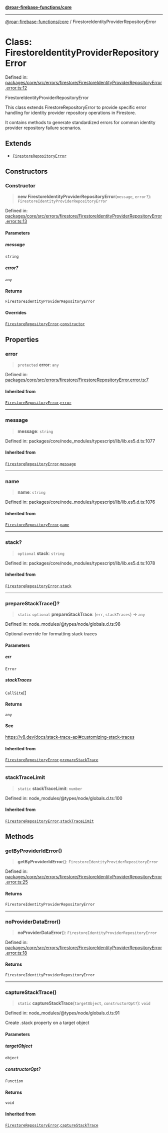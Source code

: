 [**@roar-firebase-functions/core**](../README.md)

***

[@roar-firebase-functions/core](../README.md) / FirestoreIdentityProviderRepositoryError

# Class: FirestoreIdentityProviderRepositoryError

Defined in: [packages/core/src/errors/firestore/FirestoreIdentityProviderRepositoryError.error.ts:12](https://github.com/yeatmanlab/roar-firebase-functions/blob/24ea7b8e0f05ba2fca7d62901c43f15726f15a89/packages/core/src/errors/firestore/FirestoreIdentityProviderRepositoryError.error.ts#L12)

FirestoreIdentityProviderRepositoryError

This class extends FirestoreRepositoryError to provide specific error handling
for identity provider repository operations in Firestore.

It contains methods to generate standardized errors for common
identity provider repository failure scenarios.

## Extends

- [`FirestoreRepositoryError`](FirestoreRepositoryError.md)

## Constructors

### Constructor

> **new FirestoreIdentityProviderRepositoryError**(`message`, `error?`): `FirestoreIdentityProviderRepositoryError`

Defined in: [packages/core/src/errors/firestore/FirestoreIdentityProviderRepositoryError.error.ts:13](https://github.com/yeatmanlab/roar-firebase-functions/blob/24ea7b8e0f05ba2fca7d62901c43f15726f15a89/packages/core/src/errors/firestore/FirestoreIdentityProviderRepositoryError.error.ts#L13)

#### Parameters

##### message

`string`

##### error?

`any`

#### Returns

`FirestoreIdentityProviderRepositoryError`

#### Overrides

[`FirestoreRepositoryError`](FirestoreRepositoryError.md).[`constructor`](FirestoreRepositoryError.md#constructor)

## Properties

### error

> `protected` **error**: `any`

Defined in: [packages/core/src/errors/firestore/FirestoreRepositoryError.error.ts:7](https://github.com/yeatmanlab/roar-firebase-functions/blob/24ea7b8e0f05ba2fca7d62901c43f15726f15a89/packages/core/src/errors/firestore/FirestoreRepositoryError.error.ts#L7)

#### Inherited from

[`FirestoreRepositoryError`](FirestoreRepositoryError.md).[`error`](FirestoreRepositoryError.md#error)

***

### message

> **message**: `string`

Defined in: packages/core/node\_modules/typescript/lib/lib.es5.d.ts:1077

#### Inherited from

[`FirestoreRepositoryError`](FirestoreRepositoryError.md).[`message`](FirestoreRepositoryError.md#message)

***

### name

> **name**: `string`

Defined in: packages/core/node\_modules/typescript/lib/lib.es5.d.ts:1076

#### Inherited from

[`FirestoreRepositoryError`](FirestoreRepositoryError.md).[`name`](FirestoreRepositoryError.md#name)

***

### stack?

> `optional` **stack**: `string`

Defined in: packages/core/node\_modules/typescript/lib/lib.es5.d.ts:1078

#### Inherited from

[`FirestoreRepositoryError`](FirestoreRepositoryError.md).[`stack`](FirestoreRepositoryError.md#stack)

***

### prepareStackTrace()?

> `static` `optional` **prepareStackTrace**: (`err`, `stackTraces`) => `any`

Defined in: node\_modules/@types/node/globals.d.ts:98

Optional override for formatting stack traces

#### Parameters

##### err

`Error`

##### stackTraces

`CallSite`[]

#### Returns

`any`

#### See

https://v8.dev/docs/stack-trace-api#customizing-stack-traces

#### Inherited from

[`FirestoreRepositoryError`](FirestoreRepositoryError.md).[`prepareStackTrace`](FirestoreRepositoryError.md#preparestacktrace)

***

### stackTraceLimit

> `static` **stackTraceLimit**: `number`

Defined in: node\_modules/@types/node/globals.d.ts:100

#### Inherited from

[`FirestoreRepositoryError`](FirestoreRepositoryError.md).[`stackTraceLimit`](FirestoreRepositoryError.md#stacktracelimit)

## Methods

### getByProviderIdError()

> **getByProviderIdError**(): `FirestoreIdentityProviderRepositoryError`

Defined in: [packages/core/src/errors/firestore/FirestoreIdentityProviderRepositoryError.error.ts:25](https://github.com/yeatmanlab/roar-firebase-functions/blob/24ea7b8e0f05ba2fca7d62901c43f15726f15a89/packages/core/src/errors/firestore/FirestoreIdentityProviderRepositoryError.error.ts#L25)

#### Returns

`FirestoreIdentityProviderRepositoryError`

***

### noProviderDataError()

> **noProviderDataError**(): `FirestoreIdentityProviderRepositoryError`

Defined in: [packages/core/src/errors/firestore/FirestoreIdentityProviderRepositoryError.error.ts:18](https://github.com/yeatmanlab/roar-firebase-functions/blob/24ea7b8e0f05ba2fca7d62901c43f15726f15a89/packages/core/src/errors/firestore/FirestoreIdentityProviderRepositoryError.error.ts#L18)

#### Returns

`FirestoreIdentityProviderRepositoryError`

***

### captureStackTrace()

> `static` **captureStackTrace**(`targetObject`, `constructorOpt?`): `void`

Defined in: node\_modules/@types/node/globals.d.ts:91

Create .stack property on a target object

#### Parameters

##### targetObject

`object`

##### constructorOpt?

`Function`

#### Returns

`void`

#### Inherited from

[`FirestoreRepositoryError`](FirestoreRepositoryError.md).[`captureStackTrace`](FirestoreRepositoryError.md#capturestacktrace)
